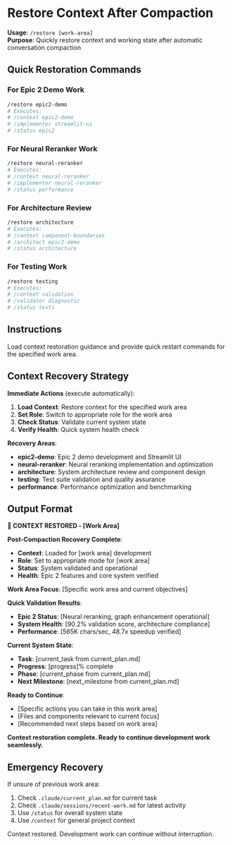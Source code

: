 # Restore Context After Compaction

**Usage**: `/restore [work-area]`  
**Purpose**: Quickly restore context and working state after automatic conversation compaction

## Quick Restoration Commands

### **For Epic 2 Demo Work**
```bash
/restore epic2-demo
# Executes:
# /context epic2-demo
# /implementer streamlit-ui  
# /status epic2
```

### **For Neural Reranker Work**
```bash
/restore neural-reranker
# Executes:
# /context neural-reranker
# /implementer neural-reranker
# /status performance
```

### **For Architecture Review**
```bash
/restore architecture
# Executes:
# /context component-boundaries
# /architect epic2-demo
# /status architecture
```

### **For Testing Work**
```bash
/restore testing
# Executes:
# /context validation
# /validator diagnostic
# /status tests
```

## Instructions

Load context restoration guidance and provide quick restart commands for the specified work area.

## Context Recovery Strategy

**Immediate Actions** (execute automatically):
1. **Load Context**: Restore context for the specified work area
2. **Set Role**: Switch to appropriate role for the work area
3. **Check Status**: Validate current system state
4. **Verify Health**: Quick system health check

**Recovery Areas**:
- **epic2-demo**: Epic 2 demo development and Streamlit UI
- **neural-reranker**: Neural reranking implementation and optimization
- **architecture**: System architecture review and component design
- **testing**: Test suite validation and quality assurance
- **performance**: Performance optimization and benchmarking

## Output Format

**🔄 CONTEXT RESTORED - [Work Area]**

**Post-Compaction Recovery Complete**:
- **Context**: Loaded for [work area] development
- **Role**: Set to appropriate mode for [work area]
- **Status**: System validated and operational
- **Health**: Epic 2 features and core system verified

**Work Area Focus**: [Specific work area and current objectives]

**Quick Validation Results**:
- **Epic 2 Status**: [Neural reranking, graph enhancement operational]
- **System Health**: [90.2% validation score, architecture compliance]
- **Performance**: [565K chars/sec, 48.7x speedup verified]

**Current System State**:
- **Task**: [current_task from current_plan.md]
- **Progress**: [progress]% complete  
- **Phase**: [current_phase from current_plan.md]
- **Next Milestone**: [next_milestone from current_plan.md]

**Ready to Continue**:
- [Specific actions you can take in this work area]
- [Files and components relevant to current focus]
- [Recommended next steps based on work area]

**Context restoration complete. Ready to continue development work seamlessly.**

## Emergency Recovery

If unsure of previous work area:
1. Check `.claude/current_plan.md` for current task
2. Check `.claude/sessions/recent-work.md` for latest activity  
3. Use `/status` for overall system state
4. Use `/context` for general project context

Context restored. Development work can continue without interruption.